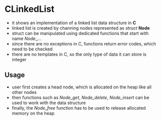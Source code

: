 # CLinkedList
- it shows an implementation of a linked list data structure in **C**
- linked list is created by channing nodes represented as struct **Node**
- struct can be manipulated using dedicated functions that start with name _Node__...
- since there are no exceptions in C, functions return error codes, which need to be checked
- there are no templates in C, so the only type of data it can store is integer
  
## Usage
- user first creates a head node, which is allocated on the heap like all other nodes
- then functions such as _Node_get_, _Node_delete_, _Node_insert_ can be used to work with the data structure
- finally, the _Node_free_ function has to be used to release allocated memory on the heap 